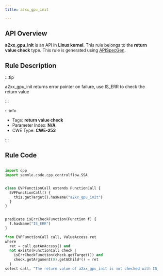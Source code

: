 ```yaml
---
title: a2xx_gpu_init

---
```



## API Overview
**a2xx_gpu_init** is an API in **Linux kernel**. This rule belongs to the **return value check** type. This rule is generated using [APISpecGen](../../tools/APISpecGen).
## Rule Description

:::tip

a2xx_gpu_init returns error pointer on failure, use IS_ERR to check the return value

:::

:::info

- Tags: **return value check**
- Parameter Index: **N/A**
- CWE Type: **CWE-253**

:::

## Rule Code
```python

import cpp
import semmle.code.cpp.controlflow.SSA


class EVPFunctionCall extends FunctionCall {
  EVPFunctionCall() {
    this.getTarget().hasName("a2xx_gpu_init")
  }
}


predicate isErrCheckFunction(Function f) {
  f.hasName("IS_ERR") 
}

from EVPFunctionCall call, ValueAccess ret
where
  ret = call.getAnAccess() and
  not exists(FunctionCall check |
    isErrCheckFunction(check.getTarget()) and
    check.getArgument(0).getAChild*() = ret
  )
select call, "The return value of a2xx_gpu_init is not checked with IS_ERR."
    
```